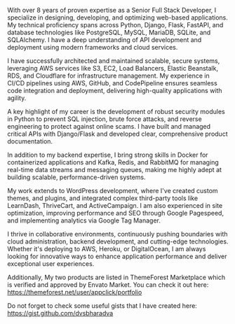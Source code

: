 With over 8 years of proven expertise as a Senior Full Stack Developer, I specialize in designing, developing, and optimizing web-based applications. My technical proficiency spans across Python, Django, Flask, FastAPI, and database technologies like PostgreSQL, MySQL, MariaDB, SQLite, and SQLAlchemy. I have a deep understanding of API development and deployment using modern frameworks and cloud services.

I have successfully architected and maintained scalable, secure systems, leveraging AWS services like S3, EC2, Load Balancers, Elastic Beanstalk, RDS, and Cloudflare for infrastructure management. My experience in CI/CD pipelines using AWS, GitHub, and CodePipeline ensures seamless code integration and deployment, delivering high-quality applications with agility.

A key highlight of my career is the development of robust security modules in Python to prevent SQL injection, brute force attacks, and reverse engineering to protect against online scams. I have built and managed critical APIs with Django/Flask and developed clear, comprehensive product documentation.

In addition to my backend expertise, I bring strong skills in Docker for containerized applications and Kafka, Redis, and RabbitMQ for managing real-time data streams and messaging queues, making me highly adept at building scalable, performance-driven systems.

My work extends to WordPress development, where I've created custom themes, and plugins, and integrated complex third-party tools like LearnDash, ThriveCart, and ActiveCampaign. I am also experienced in site optimization, improving performance and SEO through Google Pagespeed, and implementing analytics via Google Tag Manager.

I thrive in collaborative environments, continuously pushing boundaries with cloud administration, backend development, and cutting-edge technologies. Whether it's deploying to AWS, Heroku, or DigitalOcean, I am always looking for innovative ways to enhance application performance and deliver exceptional user experiences.

Additionally, My two products are listed in ThemeForest Marketplace which is verified and approved by Envato Market. You can check it out here: https://themeforest.net/user/appclick/portfolio

Do not forget to check some useful gists that I have created here: https://gist.github.com/dvsbharadva

<!---
dvsbharadva/dvsbharadva is a ✨ special ✨ repository because its `README.md` (this file) appears on your GitHub profile.
You can click the Preview link to take a look at your changes.
--->
